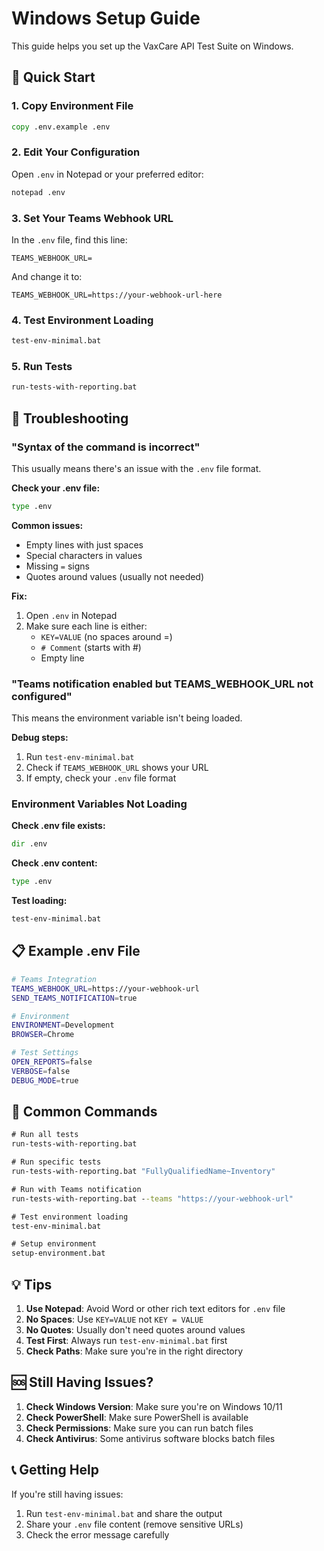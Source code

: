 # Windows Setup Guide

This guide helps you set up the VaxCare API Test Suite on Windows.

## 🚀 Quick Start

### 1. Copy Environment File
```cmd
copy .env.example .env
```

### 2. Edit Your Configuration
Open `.env` in Notepad or your preferred editor:
```cmd
notepad .env
```

### 3. Set Your Teams Webhook URL
In the `.env` file, find this line:
```
TEAMS_WEBHOOK_URL=
```
And change it to:
```
TEAMS_WEBHOOK_URL=https://your-webhook-url-here
```

### 4. Test Environment Loading
```cmd
test-env-minimal.bat
```

### 5. Run Tests
```cmd
run-tests-with-reporting.bat
```

## 🔧 Troubleshooting

### "Syntax of the command is incorrect"
This usually means there's an issue with the `.env` file format.

**Check your .env file:**
```cmd
type .env
```

**Common issues:**
- Empty lines with just spaces
- Special characters in values
- Missing `=` signs
- Quotes around values (usually not needed)

**Fix:**
1. Open `.env` in Notepad
2. Make sure each line is either:
   - `KEY=VALUE` (no spaces around =)
   - `# Comment` (starts with #)
   - Empty line

### "Teams notification enabled but TEAMS_WEBHOOK_URL not configured"
This means the environment variable isn't being loaded.

**Debug steps:**
1. Run `test-env-minimal.bat`
2. Check if `TEAMS_WEBHOOK_URL` shows your URL
3. If empty, check your `.env` file format

### Environment Variables Not Loading
**Check .env file exists:**
```cmd
dir .env
```

**Check .env content:**
```cmd
type .env
```

**Test loading:**
```cmd
test-env-minimal.bat
```

## 📋 Example .env File

```bash
# Teams Integration
TEAMS_WEBHOOK_URL=https://your-webhook-url
SEND_TEAMS_NOTIFICATION=true

# Environment
ENVIRONMENT=Development
BROWSER=Chrome

# Test Settings
OPEN_REPORTS=false
VERBOSE=false
DEBUG_MODE=true
```

## 🎯 Common Commands

```cmd
# Run all tests
run-tests-with-reporting.bat

# Run specific tests
run-tests-with-reporting.bat "FullyQualifiedName~Inventory"

# Run with Teams notification
run-tests-with-reporting.bat --teams "https://your-webhook-url"

# Test environment loading
test-env-minimal.bat

# Setup environment
setup-environment.bat
```

## 💡 Tips

1. **Use Notepad**: Avoid Word or other rich text editors for `.env` file
2. **No Spaces**: Use `KEY=VALUE` not `KEY = VALUE`
3. **No Quotes**: Usually don't need quotes around values
4. **Test First**: Always run `test-env-minimal.bat` first
5. **Check Paths**: Make sure you're in the right directory

## 🆘 Still Having Issues?

1. **Check Windows Version**: Make sure you're on Windows 10/11
2. **Check PowerShell**: Make sure PowerShell is available
3. **Check Permissions**: Make sure you can run batch files
4. **Check Antivirus**: Some antivirus software blocks batch files

## 📞 Getting Help

If you're still having issues:
1. Run `test-env-minimal.bat` and share the output
2. Share your `.env` file content (remove sensitive URLs)
3. Check the error message carefully
